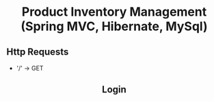<h1 align="center">Product Inventory Management (Spring MVC, Hibernate, MySql)</h1>
<h2>Http Requests</h2>
<ul>
  <li>'/' -> GET</li>
</ul>

<h2 align="center">Login</h2>


